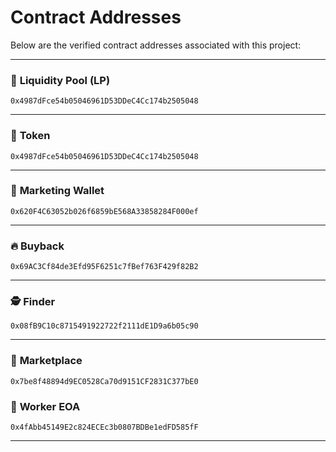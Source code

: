 # Contract Addresses

Below are the verified contract addresses associated with this project:

---

### 🧩 **Liquidity Pool (LP)**
```
0x4987dFce54b05046961D53DDeC4Cc174b2505048
```

---

### 💠 **Token**
```
0x4987dFce54b05046961D53DDeC4Cc174b2505048
```

---

### 💼 **Marketing Wallet**
```
0x620F4C63052b026f6859bE568A33858284F000ef
```

---

### 🔥 **Buyback**
```
0x69AC3Cf84de3Efd95F6251c7fBef763F429f82B2
```

---

### 🕵️ **Finder**
```
0x08fB9C10c8715491922722f2111dE1D9a6b05c90
```

---

### 🏪 **Marketplace**
```
0x7be8f48894d9EC0528Ca70d9151CF2831C377bE0
```


### 🔧 **Worker EOA**
```
0x4fAbb45149E2c824ECEc3b0807BDBe1edFD585fF
```

---

